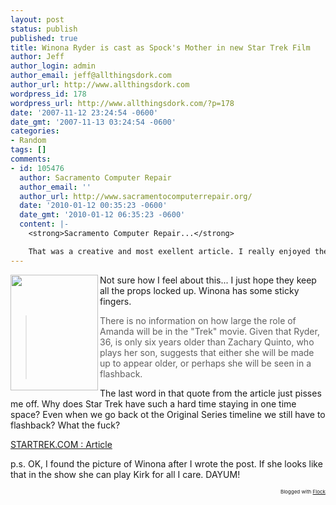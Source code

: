 ```yaml
---
layout: post
status: publish
published: true
title: Winona Ryder is cast as Spock's Mother in new Star Trek Film
author: Jeff
author_login: admin
author_email: jeff@allthingsdork.com
author_url: http://www.allthingsdork.com
wordpress_id: 178
wordpress_url: http://www.allthingsdork.com/?p=178
date: '2007-11-12 23:24:54 -0600'
date_gmt: '2007-11-13 03:24:54 -0600'
categories:
- Random
tags: []
comments:
- id: 105476
  author: Sacramento Computer Repair
  author_email: ''
  author_url: http://www.sacramentocomputerrepair.org/
  date: '2010-01-12 00:35:23 -0600'
  date_gmt: '2010-01-12 06:35:23 -0600'
  content: |-
    <strong>Sacramento Computer Repair...</strong>

    That was a creative and most exellent article. I really enjoyed the read and can't wait to check out some of your previous and upcomming posts! I plan on linking your blog to my site....
---
```

<p><img src="http://www.allthingsdork.com/images/ryder.jpg" align="left" width="140" height="185"> Not sure how I feel about this... I just hope they keep all the props locked up. Winona has some sticky fingers. </p>
<blockquote><p>There is no information on how large the role of Amanda will be in the "Trek" movie. Given that Ryder, 36, is only six years older than Zachary Quinto, who plays her son, suggests that either she will be made up to appear older, or perhaps she will be seen in a flashback.</blockquote></p>
<p>The last word in that quote from the article just pisses me off. Why does Star Trek have such a hard time staying in one time space? Even when we go back ot the Original Series timeline we still have to flashback? What the fuck?</p>
<p><a href="http://www.startrek.com/startrek/view/news/article/2312444.html">STARTREK.COM&nbsp;:&nbsp;Article</a> </p>
<p>p.s. OK, I found the picture of Winona after I wrote the post. If she looks like that in the show she can play Kirk for all I care. DAYUM!
<p style="text-align: right; font-size: 8px">Blogged with <a href="http://www.flock.com/blogged-with-flock" title="Flock" target="_new">Flock</a></p></p>
